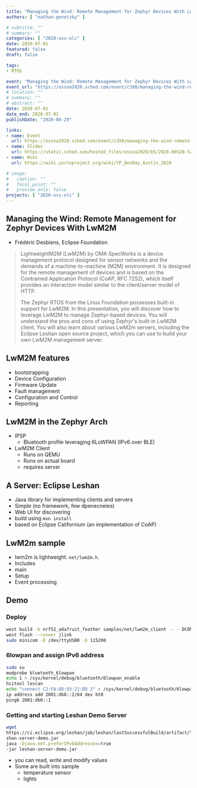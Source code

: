```yaml
---
title: "Managing the Wind: Remote Management for Zephyr Devices With LwM2M"
authors: [ "nathan-genetzky" ]

# subtitle: ""
# summary: ""
categories: [ "2020-oss-elc" ]
date: 2020-07-01
featured: false
draft: false

tags:
- RTOS

event: "Managing the Wind: Remote Management for Zephyr Devices With LwM2M"
event_url: "https://ossna2020.sched.com/event/c3X0/managing-the-wind-remote-management-for-zephyr-devices-with-lwm2m-frederic-desbiens-eclipse-foundation"
# location: ""
# summary: ""
# abstract: ""
date: 2020-07-01
date_end: 2020-07-01
publishDate: "2020-06-29"

links:
- name: Event
  url: https://ossna2020.sched.com/event/c3X0/managing-the-wind-remote-management-for-zephyr-devices-with-lwm2m-frederic-desbiens-eclipse-foundation
- name: Slides
  url: https://static.sched.com/hosted_files/ossna2020/b5/2020.06%20-%20fdesbiens%20-%20Managing%20the%20Wind%20-%20Zephyr%20and%20LwM2M.pdf
- name: Wiki
  url: https://wiki.yoctoproject.org/wiki/YP_DevDay_Austin_2020

# image:
#   caption: ""
#   focal_point: ""
#   preview_only: false
projects: [ "2020-oss-elc" ]
---
```


## Managing the Wind: Remote Management for Zephyr Devices With LwM2M

- Frédéric Desbiens, Eclipse Foundation

> LightweightM2M (LwM2M) by OMA SpecWorks is a device management protocol designed for sensor networks and the demands of a machine-to-machine (M2M) environment. It is designed for the remote management of devices and is based on the Contrained Application Protocol (CoAP, RFC 7252), which itself provides an interaction model similar to the client/server model of HTTP.
>
> The Zephyr RTOS from the Linux Foundation possesses built-in support for LwM2M. In this presentation, you will discover how to leverage LwM2M to manage Zephyr-based devices. You will understand the pros and cons of using Zephyr's built-in LwM2M client. You will also learn about various LwM2m servers, including the Eclipse Leshan open source project, which you can use to build your own LwM2M management server.

## LwM2M features

- bootstrapping
- Device Configuration
- Firmware Update
- Fault management
- Configuration and Control
- Reporting

## LwM2M in the Zephyr Arch

- IPSP
  - Bluetooth profile leveraging 6LoWPAN (IPv6 over BLE)
- LwM2M Client
  - Runs on QEMU
  - Runs on actual board
  - requires server

## A Server: Eclipse Leshan

- Java library for implementing clients and servers
- Simple (no framework, few dpenecneies)
- Web UI for discovering
- build  using `mvn install`
- based on Eclipse Californium (an implementation of CoAP)

## LwM2m sample

- lwm2m is lightweight. `net/lwm2m.h`.
- Includes
- main
- Setup
- Event processing

## Demo

### Deploy

```sh
west build -b nrf52_adafruit_feather samples/net/lwm2m_client -- - DCONF_FILE="prj.conf overlay-bt.conf"
west flash --runner jlink
sudo minicom -D /dev/ttyUSB0 -b 115200
```

### 6lowpan and assign IPv6 address

```sh
sudo su
modprobe bluetooth_6lowpan
echo 1 > /sys/kernel/debug/bluetooth/6lowpan_enable
hcitool lescan
echo "connect C2:FA:8D:93:21:DD 2" > /sys/kernel/debug/bluetooth/6lowpan_control
ip address add 2001:db8::2/64 dev bt0
ping6 2001:db8::1
```

### Getting and starting Leshan Demo Server

```sh
wget
https://ci.eclipse.org/leshan/job/leshan/lastSuccessfulBuild/artifact/le
shan-server-demo.jar
java -Djava.net.preferIPv6Addresses=true
-jar leshan-server-demo.jar
```

- you can read, write and modify values
- Some are built into sample
  - temperature sensor
  - lights
